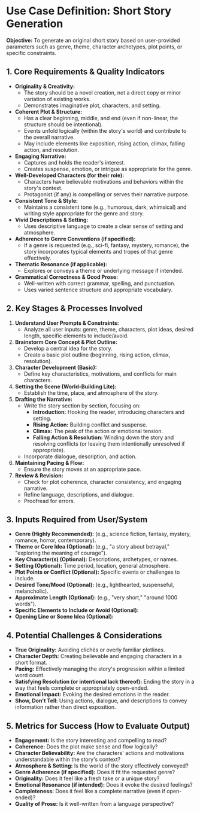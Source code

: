 # Use Case Definition: Short Story Generation

**Objective:** To generate an original short story based on user-provided parameters such as genre, theme, character archetypes, plot points, or specific constraints.

## 1. Core Requirements & Quality Indicators

*   **Originality & Creativity:**
    *   The story should be a novel creation, not a direct copy or minor variation of existing works.
    *   Demonstrates imaginative plot, characters, and setting.
*   **Coherent Plot & Structure:**
    *   Has a clear beginning, middle, and end (even if non-linear, the structure should be intentional).
    *   Events unfold logically (within the story's world) and contribute to the overall narrative.
    *   May include elements like exposition, rising action, climax, falling action, and resolution.
*   **Engaging Narrative:**
    *   Captures and holds the reader's interest.
    *   Creates suspense, emotion, or intrigue as appropriate for the genre.
*   **Well-Developed Characters (for their role):**
    *   Characters have believable motivations and behaviors within the story's context.
    *   Protagonist (if any) is compelling or serves their narrative purpose.
*   **Consistent Tone & Style:**
    *   Maintains a consistent tone (e.g., humorous, dark, whimsical) and writing style appropriate for the genre and story.
*   **Vivid Descriptions & Setting:**
    *   Uses descriptive language to create a clear sense of setting and atmosphere.
*   **Adherence to Genre Conventions (if specified):**
    *   If a genre is requested (e.g., sci-fi, fantasy, mystery, romance), the story incorporates typical elements and tropes of that genre effectively.
*   **Thematic Resonance (if applicable):**
    *   Explores or conveys a theme or underlying message if intended.
*   **Grammatical Correctness & Good Prose:**
    *   Well-written with correct grammar, spelling, and punctuation.
    *   Uses varied sentence structure and appropriate vocabulary.

## 2. Key Stages & Processes Involved

1.  **Understand User Prompts & Constraints:**
    *   Analyze all user inputs: genre, theme, characters, plot ideas, desired length, specific elements to include/avoid.
2.  **Brainstorm Core Concept & Plot Outline:**
    *   Develop a central idea for the story.
    *   Create a basic plot outline (beginning, rising action, climax, resolution).
3.  **Character Development (Basic):**
    *   Define key characteristics, motivations, and conflicts for main characters.
4.  **Setting the Scene (World-Building Lite):**
    *   Establish the time, place, and atmosphere of the story.
5.  **Drafting the Narrative:**
    *   Write the story section by section, focusing on:
        *   **Introduction:** Hooking the reader, introducing characters and setting.
        *   **Rising Action:** Building conflict and suspense.
        *   **Climax:** The peak of the action or emotional tension.
        *   **Falling Action & Resolution:** Winding down the story and resolving conflicts (or leaving them intentionally unresolved if appropriate).
    *   Incorporate dialogue, description, and action.
6.  **Maintaining Pacing & Flow:**
    *   Ensure the story moves at an appropriate pace.
7.  **Review & Revision:**
    *   Check for plot coherence, character consistency, and engaging narrative.
    *   Refine language, descriptions, and dialogue.
    *   Proofread for errors.

## 3. Inputs Required from User/System

*   **Genre (Highly Recommended):** (e.g., science fiction, fantasy, mystery, romance, horror, contemporary).
*   **Theme or Core Idea (Optional):** (e.g., "a story about betrayal," "exploring the meaning of courage").
*   **Key Character(s) (Optional):** Descriptions, archetypes, or names.
*   **Setting (Optional):** Time period, location, general atmosphere.
*   **Plot Points or Conflict (Optional):** Specific events or challenges to include.
*   **Desired Tone/Mood (Optional):** (e.g., lighthearted, suspenseful, melancholic).
*   **Approximate Length (Optional):** (e.g., "very short," "around 1000 words").
*   **Specific Elements to Include or Avoid (Optional):**
*   **Opening Line or Scene Idea (Optional):**

## 4. Potential Challenges & Considerations

*   **True Originality:** Avoiding clichés or overly familiar plotlines.
*   **Character Depth:** Creating believable and engaging characters in a short format.
*   **Pacing:** Effectively managing the story's progression within a limited word count.
*   **Satisfying Resolution (or intentional lack thereof):** Ending the story in a way that feels complete or appropriately open-ended.
*   **Emotional Impact:** Evoking the desired emotions in the reader.
*   **Show, Don't Tell:** Using actions, dialogue, and descriptions to convey information rather than direct exposition.

## 5. Metrics for Success (How to Evaluate Output)

*   **Engagement:** Is the story interesting and compelling to read?
*   **Coherence:** Does the plot make sense and flow logically?
*   **Character Believability:** Are the characters' actions and motivations understandable within the story's context?
*   **Atmosphere & Setting:** Is the world of the story effectively conveyed?
*   **Genre Adherence (if specified):** Does it fit the requested genre?
*   **Originality:** Does it feel like a fresh take or a unique story?
*   **Emotional Resonance (if intended):** Does it evoke the desired feelings?
*   **Completeness:** Does it feel like a complete narrative (even if open-ended)?
*   **Quality of Prose:** Is it well-written from a language perspective?
